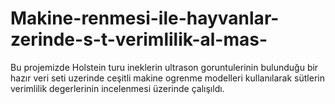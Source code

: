 # Makine-renmesi-ile-hayvanlar-zerinde-s-t-verimlilik-al-mas-
Bu projemizde Holstein turu ineklerin ultrason goruntulerinin bulunduğu bir hazır veri seti uzerinde ceşitli makine ogrenme modelleri kullanılarak sütlerin verimlilik degerlerinin incelenmesi üzerinde çalışıldı.
